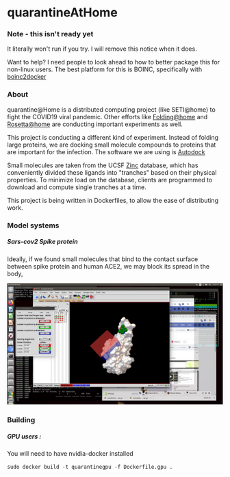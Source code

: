 # quarantineAtHome

### Note - this isn't ready yet

It literally won't run if you try. I will remove this notice when it does.

Want to help? I need people to look ahead to how to better package this for non-linux users. The best platform for this is BOINC, specifically with [boinc2docker](https://github.com/marius311/boinc-server-docker/blob/master/docs/cookbook.md) 

### About

quarantine@Home is a distributed computing project (like SETI@home) to fight the COVID19 viral pandemic.
 Other efforts like [Folding@home](https://foldingathome.org/2020/03/15/coronavirus-what-were-doing-and-how-you-can-help-in-simple-terms/) and [Rosetta@home](https://www.ipd.uw.edu/2020/02/rosettas-role-in-fighting-coronavirus/) are conducting important experiments as well.
 
 This project is conducting a different kind of experiment. Instead of folding large proteins, we are docking small molecule compounds to proteins that are important for the infection. The software we are using is [Autodock](http://autodock.scripps.edu/)
 
 Small molecules are taken from the UCSF [Zinc](https://zinc.docking.org/) database, which has conveniently divided these ligands into "tranches" based on their physical properties. To minimize load on the database, clients are programmed to download and compute single tranches at a time.

This project is being written in Dockerfiles, to allow the ease of distributing work.

### Model systems

##### Sars-cov2 Spike protein
Ideally, if we found small molecules that bind to the contact surface between spike protein and human ACE2, we may block its spread in the body,

![alt text](img/spike1.jpg "Spike protein")



### Building

##### GPU users :
You will need to have nvidia-docker installed 

    sudo docker build -t quarantinegpu -f Dockerfile.gpu .
    